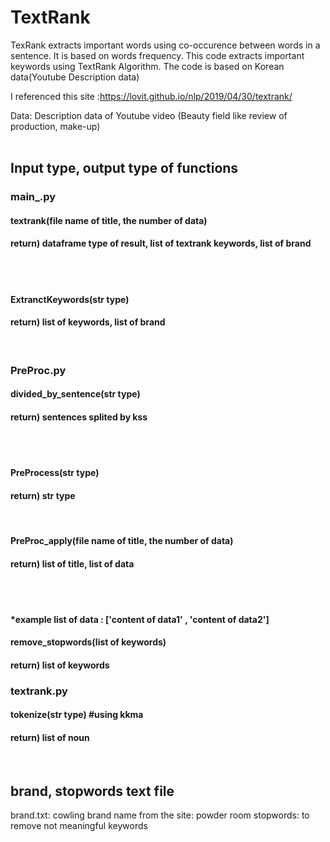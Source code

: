 # TextRank
TexRank extracts important words using co-occurence between words in a sentence. It is based on words frequency.
This code extracts important keywords using TextRank Algorithm. The code is based on Korean data(Youtube Description data)

I referenced this site :https://lovit.github.io/nlp/2019/04/30/textrank/

Data: Description data of Youtube video (Beauty field like review of production, make-up)
<br> <br>
<h2>Input type, output type of functions </h2>

<h3>main_.py</h3>
<h4>textrank(file name of title, the number of data)</h4>
<h4>    return) dataframe type of result, list of textrank keywords, list of brand</h4>
<br> <br>
<h4>ExtranctKeywords(str type)</h4>
<h4>return) list of keywords, list of brand</h4>
<br>


<h3>PreProc.py
<h4>divided_by_sentence(str type)</h4>
<h4>return) sentences splited by kss</h4>
<br> <br>
<h4>PreProcess(str type)</h4>
<h4>return) str type</h4>
  <br>
<h4>PreProc_apply(file name of title, the number of data)</h4>
<h4>return) list of title, list of data</h4>
  <br> <br>
<h4>*example list of data : ['content of data1' , 'content of data2']</h4>
<h4>remove_stopwords(list of keywords)</h4>
<h4>return) list of keywords</h4>


<h3>textrank.py</h3>
<h4>tokenize(str type) #using kkma</h4>
<h4>return) list of noun</h4>
    <br>
<h2>brand, stopwords text file</h2>
brand.txt: cowling brand name from the site: powder room
stopwords: to remove not meaningful keywords
  
  
